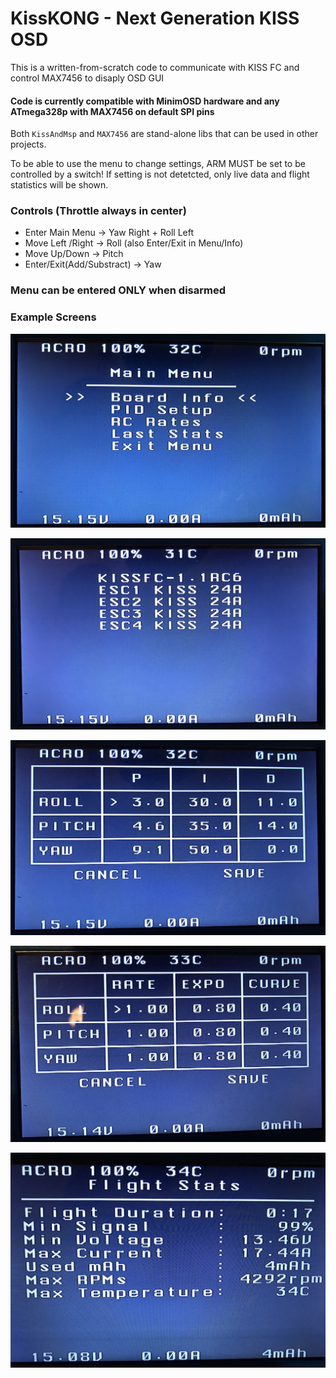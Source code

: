 # KissKONG - Next Generation KISS OSD

This is a written-from-scratch code to communicate with KISS FC and control MAX7456 to disaply OSD GUI

#### Code is currently compatible with MinimOSD hardware and any ATmega328p with MAX7456 on default SPI pins

Both ```KissAndMsp``` and ```MAX7456``` are stand-alone libs that can be used in other projects.

To be able to use the menu to change settings, ARM MUST be set to be controlled by a switch!
If setting is not detetcted, only live data and flight statistics will be shown.

### Controls (Throttle always in center)
* Enter Main Menu -> Yaw Right + Roll Left
* Move Left /Right -> Roll (also Enter/Exit in Menu/Info)
* Move Up/Down ->  Pitch
* Enter/Exit(Add/Substract) -> Yaw

### Menu can be entered ONLY when disarmed

### Example Screens

![Menu](images/menu.jpg)

![Info](images/info.jpg)

![PIDs](images/pids.jpg)

![Rates](images/rates.jpg)

![Stats](images/stats.jpg)
